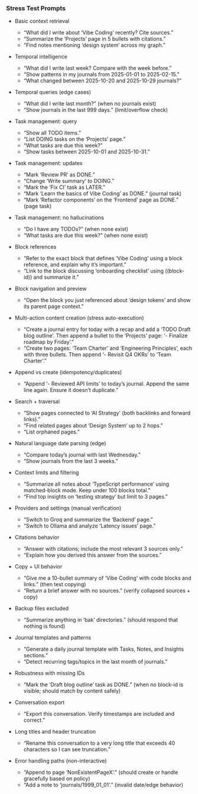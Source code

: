 ### Stress Test Prompts 

- Basic context retrieval
  - “What did I write about ‘Vibe Coding’ recently? Cite sources.”
  - “Summarize the ‘Projects’ page in 5 bullets with citations.”
  - “Find notes mentioning ‘design system’ across my graph.”

- Temporal intelligence
  - “What did I write last week? Compare with the week before.”
  - “Show patterns in my journals from 2025-01-01 to 2025-02-15.”
  - “What changed between 2025-10-20 and 2025-10-29 journals?”

- Temporal queries (edge cases)
  - “What did I write last month?” (when no journals exist)
  - “Show journals in the last 999 days.” (limit/overflow check)

- Task management: query
  - “Show all TODO items.”
  - “List DOING tasks on the ‘Projects’ page.”
  - “What tasks are due this week?”
  - “Show tasks between 2025-10-01 and 2025-10-31.”

- Task management: updates
  - “Mark ‘Review PR’ as DONE.”
  - “Change ‘Write summary’ to DOING.”
  - “Mark the ‘Fix CI’ task as LATER.”  
  - “Mark ‘Learn the basics of Vibe Coding’ as DONE.” (journal task)
  - “Mark ‘Refactor components’ on the ‘Frontend’ page as DONE.” (page task)

- Task management: no hallucinations
  - “Do I have any TODOs?” (when none exist)
  - “What tasks are due this week?” (when none exist)

- Block references
  - “Refer to the exact block that defines ‘Vibe Coding’ using a block reference, and explain why it’s important.”
  - “Link to the block discussing ‘onboarding checklist’ using ((block-id)) and summarize it.”

- Block navigation and preview
  - “Open the block you just referenced about ‘design tokens’ and show its parent page context.”

- Multi-action content creation (stress auto-execution)
  - “Create a journal entry for today with a recap and add a ‘TODO Draft blog outline’. Then append a bullet to the ‘Projects’ page: ‘- Finalize roadmap by Friday’.”
  - “Create two pages: ‘Team Charter’ and ‘Engineering Principles’, each with three bullets. Then append ‘- Revisit Q4 OKRs’ to ‘Team Charter’.”

- Append vs create (idempotency/duplicates)
  - “Append ‘- Reviewed API limits’ to today’s journal. Append the same line again. Ensure it doesn’t duplicate.”

- Search + traversal
  - “Show pages connected to ‘AI Strategy’ (both backlinks and forward links).”
  - “Find related pages about ‘Design System’ up to 2 hops.”
  - “List orphaned pages.”

- Natural language date parsing (edge)
  - “Compare today’s journal with last Wednesday.”
  - “Show journals from the last 3 weeks.”

- Context limits and filtering
  - “Summarize all notes about ‘TypeScript performance’ using matched-block mode. Keep under 100 blocks total.”
  - “Find top insights on ‘testing strategy’ but limit to 3 pages.”

- Providers and settings (manual verification)
  - “Switch to Groq and summarize the ‘Backend’ page.”
  - “Switch to Ollama and analyze ‘Latency issues’ page.”

- Citations behavior
  - “Answer with citations; include the most relevant 3 sources only.”
  - “Explain how you derived this answer from the sources.”

- Copy + UI behavior
  - “Give me a 10-bullet summary of ‘Vibe Coding’ with code blocks and links.” (then test copying)
  - “Return a brief answer with no sources.” (verify collapsed sources + copy)

- Backup files excluded
  - “Summarize anything in ‘bak’ directories.” (should respond that nothing is found)

- Journal templates and patterns
  - “Generate a daily journal template with Tasks, Notes, and Insights sections.”
  - “Detect recurring tags/topics in the last month of journals.”

- Robustness with missing IDs
  - “Mark the ‘Draft blog outline’ task as DONE.” (when no block-id is visible; should match by content safely)

- Conversation export
  - “Export this conversation. Verify timestamps are included and correct.”

- Long titles and header truncation
  - “Rename this conversation to a very long title that exceeds 40 characters so I can see truncation.”

- Error handling paths (non-interactive)
  - “Append to page ‘NonExistentPageX’.” (should create or handle gracefully based on policy)
  - “Add a note to ‘journals/1999_01_01’.” (invalid date/edge behavior)